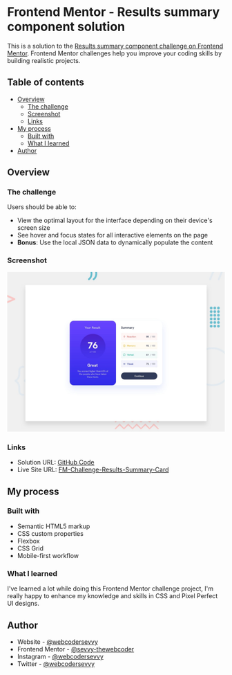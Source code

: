 # Frontend Mentor - Results summary component solution

This is a solution to the [Results summary component challenge on Frontend Mentor](https://www.frontendmentor.io/challenges/results-summary-component-CE_K6s0maV). Frontend Mentor challenges help you improve your coding skills by building realistic projects. 

## Table of contents

- [Overview](#overview)
  - [The challenge](#the-challenge)
  - [Screenshot](#screenshot)
  - [Links](#links)
- [My process](#my-process)
  - [Built with](#built-with)
  - [What I learned](#what-i-learned)
- [Author](#author)

## Overview

### The challenge

Users should be able to:

- View the optimal layout for the interface depending on their device's screen size
- See hover and focus states for all interactive elements on the page
- **Bonus**: Use the local JSON data to dynamically populate the content

### Screenshot

![Frontend Mentor Challenge: Results-Summary-Component](./screenshot.jpg)

### Links

- Solution URL: [GitHub Code](https://github.com/sevvy-thewebcoder/FM-Challenge-Results-Summary-Card)
- Live Site URL: [FM-Challenge-Results-Summary-Card](https://fm-challenge-results-summary-card.netlify.app/)

## My process

### Built with

- Semantic HTML5 markup
- CSS custom properties
- Flexbox
- CSS Grid
- Mobile-first workflow

### What I learned

I've learned a lot while doing this Frontend Mentor challenge project, I'm really happy to enhance my knowledge and skills in CSS and Pixel Perfect UI designs.

## Author

- Website - [@webcodersevvy](https://www.linkedin.com/in/webcodersevvy/)
- Frontend Mentor - [@sevvy-thewebcoder](https://www.frontendmentor.io/profile/@sevvy-thewebcoder)
- Instagram - [@webcodersevvy](https://www.instagram.com/webcodersevvy)
- Twitter - [@webcodersevvy](https://www.twitter.com/webcodersevvy)
